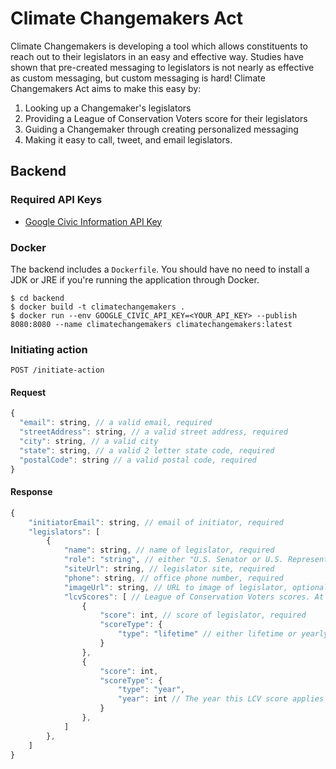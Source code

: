 # Climate Changemakers Act

Climate Changemakers is developing a tool which allows constituents to reach out to their legislators in an easy and effective way. Studies have shown that pre-created messaging to legislators is not nearly as effective as custom messaging, but custom messaging is hard! Climate Changemakers Act aims to make this easy by: 

1. Looking up a Changemaker's legislators
2. Providing a League of Conservation Voters score for their legislators
3. Guiding a Changemaker through creating personalized messaging
4. Making it easy to call, tweet, and email legislators. 

## Backend

### Required API Keys

* [Google Civic Information API Key](https://cloud.google.com/docs/authentication/api-keys)

### Docker

The backend includes a `Dockerfile`. You should have no need to install a JDK or JRE if you're running the application through Docker. 

```shell
$ cd backend
$ docker build -t climatechangemakers .
$ docker run --env GOOGLE_CIVIC_API_KEY=<YOUR_API_KEY> --publish 8080:8080 --name climatechangemakers climatechangemakers:latest
```

### Initiating action 

`POST /initiate-action`

#### Request

```js
{
  "email": string, // a valid email, required
  "streetAddress": string, // a valid street address, required
  "city": string, // a valid city
  "state": string, // a valid 2 letter state code, required
  "postalCode": string // a valid postal code, required 
}
```

#### Response

```js
{
    "initiatorEmail": string, // email of initiator, required
    "legislators": [
        {
            "name": string, // name of legislator, required
            "role": "string", // either "U.S. Senator or U.S. Representative, required
            "siteUrl": string, // legislator site, required
            "phone": string, // office phone number, required
            "imageUrl": string, // URL to image of legislator, optional
            "lcvScores": [ // League of Conservation Voters scores. At least 1 required
                {
                    "score": int, // score of legislator, required
                    "scoreType": {
                        "type": "lifetime" // either lifetime or yearly. required
                    }
                },
                {
                    "score": int,
                    "scoreType": {
                        "type": "year",
                        "year": int // The year this LCV score applies to. Required if type == "year"
                    }
                },
            ]
        },
    ]
}
```
